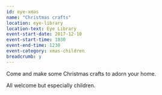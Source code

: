 ```yaml
---
id: eye-xmas
name: "Christmas crafts"
location: eye-library
location-text: Eye Library
event-start-date: 2017-12-10
event-start-time: 1030
event-end-time: 1230
event-category: xmas-children
breadcrumb: y
---
```


Come and make some Christmas crafts to adorn your home.

All welcome but especially children.
